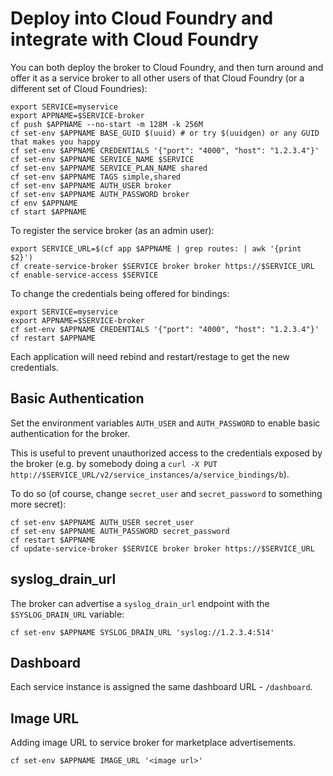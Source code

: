 # Deploy into Cloud Foundry and integrate with Cloud Foundry

You can both deploy the broker to Cloud Foundry, and then turn around and offer it as a service broker to all other users of that Cloud Foundry (or a different set of Cloud Foundries):

```plain
export SERVICE=myservice
export APPNAME=$SERVICE-broker
cf push $APPNAME --no-start -m 128M -k 256M
cf set-env $APPNAME BASE_GUID $(uuid) # or try $(uuidgen) or any GUID that makes you happy
cf set-env $APPNAME CREDENTIALS '{"port": "4000", "host": "1.2.3.4"}'
cf set-env $APPNAME SERVICE_NAME $SERVICE
cf set-env $APPNAME SERVICE_PLAN_NAME shared
cf set-env $APPNAME TAGS simple,shared
cf set-env $APPNAME AUTH_USER broker
cf set-env $APPNAME AUTH_PASSWORD broker
cf env $APPNAME
cf start $APPNAME
```

To register the service broker (as an admin user):

```plain
export SERVICE_URL=$(cf app $APPNAME | grep routes: | awk '{print $2}')
cf create-service-broker $SERVICE broker broker https://$SERVICE_URL
cf enable-service-access $SERVICE
```

To change the credentials being offered for bindings:

```plain
export SERVICE=myservice
export APPNAME=$SERVICE-broker
cf set-env $APPNAME CREDENTIALS '{"port": "4000", "host": "1.2.3.4"}'
cf restart $APPNAME
```

Each application will need rebind and restart/restage to get the new credentials.

## Basic Authentication

Set the environment variables `AUTH_USER` and `AUTH_PASSWORD` to enable basic authentication for the broker.

This is useful to prevent unauthorized access to the credentials exposed by the broker (e.g. by somebody doing a `curl -X PUT http://$SERVICE_URL/v2/service_instances/a/service_bindings/b`).

To do so (of course, change `secret_user` and `secret_password` to something more secret):

```plain
cf set-env $APPNAME AUTH_USER secret_user
cf set-env $APPNAME AUTH_PASSWORD secret_password
cf restart $APPNAME
cf update-service-broker $SERVICE broker broker https://$SERVICE_URL
```

## syslog_drain_url

The broker can advertise a `syslog_drain_url` endpoint with the `$SYSLOG_DRAIN_URL` variable:

```plain
cf set-env $APPNAME SYSLOG_DRAIN_URL 'syslog://1.2.3.4:514'
```

## Dashboard

Each service instance is assigned the same dashboard URL - `/dashboard`.

## Image URL

Adding image URL to service broker for marketplace advertisements.

```plain
cf set-env $APPNAME IMAGE_URL '<image url>'
```

